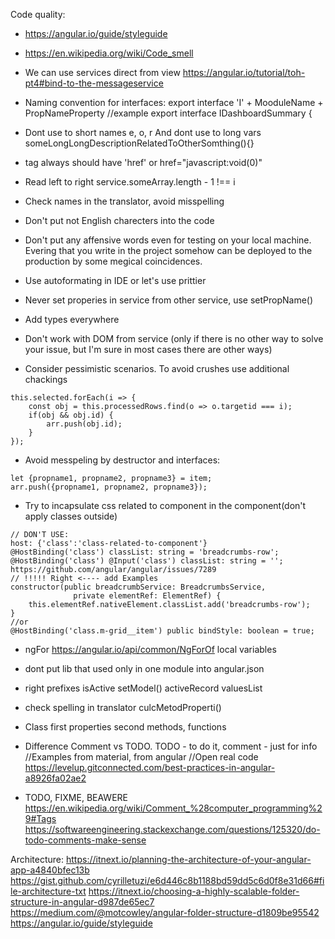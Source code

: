 Code quality:

+ https://angular.io/guide/styleguide

+ https://en.wikipedia.org/wiki/Code_smell

+ We can use services direct from view 
https://angular.io/tutorial/toh-pt4#bind-to-the-messageservice

+ Naming convention for interfaces:
export interface 'I' + MooduleName + PropNameProperty
//example
export interface IDashboardSummary {

+ Dont use to short names
e, o, r
And dont use to long vars
someLongLongDescriptionRelatedToOtherSomthing(){}

+ <a> tag always should have 'href' or href="javascript:void(0)"

+ Read left to right service.someArray.length - 1 !== i

+ Check names in the translator, avoid misspelling

+ Don't put not English charecters into the code

+ Don't put any affensive words even for testing on your local machine. Evering that you write in the project somehow can be deployed to the production by some megical coincidences.

+ Use autoformating in IDE or let's use prittier

+ Never set properies in service from other service, use setPropName()

+ Add types everywhere

+ Don't work with DOM from service (only if there is no other way to solve your issue, but I'm sure in most cases there are other ways)

+ Consider pessimistic scenarios. To avoid crushes use additional chackings
```
this.selected.forEach(i => {
	const obj = this.processedRows.find(o => o.targetid === i);
	if(obj && obj.id) {
		arr.push(obj.id);
	}
});
```

+ Avoid messpeling by destructor and interfaces:
```
let {propname1, propname2, propname3} = item;
arr.push({propname1, propname2, propname3});
```

+ Try to incapsulate css related to component in the component(don't apply classes outside)
```
// DON'T USE:
host: {'class':'class-related-to-component'} 
@HostBinding('class') classList: string = 'breadcrumbs-row';
@HostBinding('class') @Input('class') classList: string = '';	
https://github.com/angular/angular/issues/7289
// !!!!! Right <---- add Examples 
constructor(public breadcrumbService: BreadcrumbsService,
              private elementRef: ElementRef) {
	this.elementRef.nativeElement.classList.add('breadcrumbs-row');
}
//or
@HostBinding('class.m-grid__item') public bindStyle: boolean = true;
```

+ ngFor https://angular.io/api/common/NgForOf local variables

+ dont put lib that used only in one module into angular.json

+ right prefixes isActive setModel() activeRecord valuesList

+ check spelling in translator culcMetodProperti()

+ Class first properties second methods, functions 

+ Difference Comment vs TODO. TODO - to do it, comment - just for info
//Examples from material, from angular 
//Open real code
https://levelup.gitconnected.com/best-practices-in-angular-a8926fa02ae2

+ TODO, FIXME, BEAWERE
https://en.wikipedia.org/wiki/Comment_%28computer_programming%29#Tags	
https://softwareengineering.stackexchange.com/questions/125320/do-todo-comments-make-sense

Architecture:
https://itnext.io/planning-the-architecture-of-your-angular-app-a4840bfec13b
https://gist.github.com/cyrilletuzi/e6d446c8b1188bd59dd5c6d0f8e31d66#file-architecture-txt
https://itnext.io/choosing-a-highly-scalable-folder-structure-in-angular-d987de65ec7
https://medium.com/@motcowley/angular-folder-structure-d1809be95542
https://angular.io/guide/styleguide
